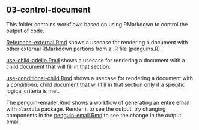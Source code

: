 ## 03-control-document

This folder contains workflows based on using RMarkdown to control the output of code.

[Reference-external.Rmd](reference-external.Rmd) shows a usecase for rendering a document with other external RMarkdown portions from a .R file (penguins.R).

[use-child-adelie.Rmd](use-child-adelie.Rmd) shows a usecase for rendering a document with a child document that will fill in that section.

[use-conditional-child.Rmd](use-conditional-child.Rmd) shows a usecase for rendering a document with a _conditiona;_ child document that will fill in that section only if a specific logical criteria is met.

The [penguin-emailer.Rmd](penguin-emailer.Rmd) shows a workflow of generating an entire email with `blastula` package. Render it to see the output, try changing components in the [penguin-email.Rmd](penguin-email.Rmd) to see the change in the output email.